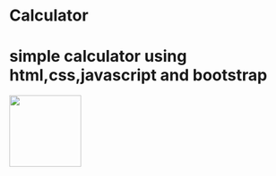 # Calculator
# simple calculator using html,css,javascript and bootstrap

<img src="(https://github.com/arpan9932/Calculator/assets/120242028/a50dd804-eb1e-424c-90b6-ef4578b28048)
" width="128"/>
